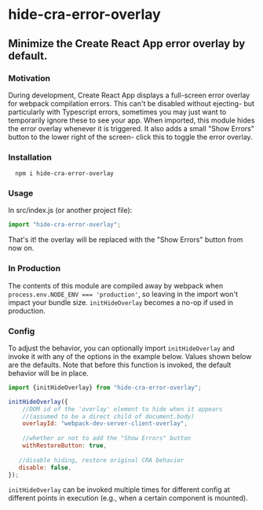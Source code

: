 # hide-cra-error-overlay

## Minimize the Create React App error overlay by default. ##
### Motivation
During development, Create React App displays a full-screen error overlay for webpack compilation errors. This can't be disabled without ejecting- but particularly with Typescript errors, sometimes you may just want to temporarily ignore these to see your app.
When imported, this module hides the error overlay whenever it is triggered. It also adds a small "Show Errors" button to the lower right of the screen- click this to toggle the error overlay.

### Installation
```
  npm i hide-cra-error-overlay
```
### Usage
In src/index.js (or another project file):
```javascript
import "hide-cra-error-overlay";
```
That's it! the overlay will be replaced with the "Show Errors" button from now on.
### In Production
The contents of this module are compiled away by webpack when `process.env.NODE_ENV === 'production'`, so leaving in the import won't impact your bundle size. `initHideOverlay` becomes a no-op if used in production.
### Config
To adjust the behavior, you can optionally import `initHideOverlay` and invoke it with any of the options in the example below. Values shown below are the defaults. Note that before this function is invoked, the default behavior will be in place.
```javascript
import {initHideOverlay} from "hide-cra-error-overlay";

initHideOverlay({
    //DOM id of the 'overlay' element to hide when it appears
    //(assumed to be a direct child of document.body)
    overlayId: "webpack-dev-server-client-overlay", 
    
    //whether or not to add the "Show Errors" button
    withRestoreButton: true,
   
   //disable hiding, restore original CRA behavior
   disable: false, 
});
```
`initHideOverlay` can be invoked multiple times for different config at different points in execution (e.g., when a certain component is mounted).
